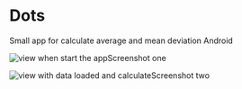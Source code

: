 # Dots

Small app for calculate average and mean deviation Android

<img src ="https://raw.githubusercontent.com/jalmx89/Dots/master/screenshot/device-2017-10-22-201417.png" alt="view when start the app">Screenshot one</img>

<img src ="https://raw.githubusercontent.com/jalmx89/Dots/master/screenshot/device-2017-10-22-201537.png" alt="view with data loaded and calculate">Screenshot two</img>